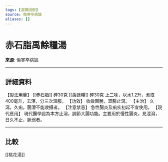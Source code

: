 ```yaml
---
tags: [澀腸固脫]
source: 傷寒卒病論
aliases: []
---
```


# 赤石脂禹餘糧湯

**來源**: 傷寒卒病論  

---

## 詳細資料
【製法用量】 [[赤石脂]] 碎30克 [[禹餘糧]] 碎30克
上二味，以水1.2升，煮取400毫升，去滓，分三次溫服。
【功效】
收斂固脫，澀腸止瀉。
【主治】
久瀉，久痢，腸滑不能收攝者。
【注意禁忌】
急性腸炎及痢疾初起不宜使用。
【現代應用】
現代醫學認為本方止瀉，調節大腸功能。主要用於慢性腸炎，見泄瀉，日久不止，脈弱者。

---

## 比較
[[桃花湯]]
